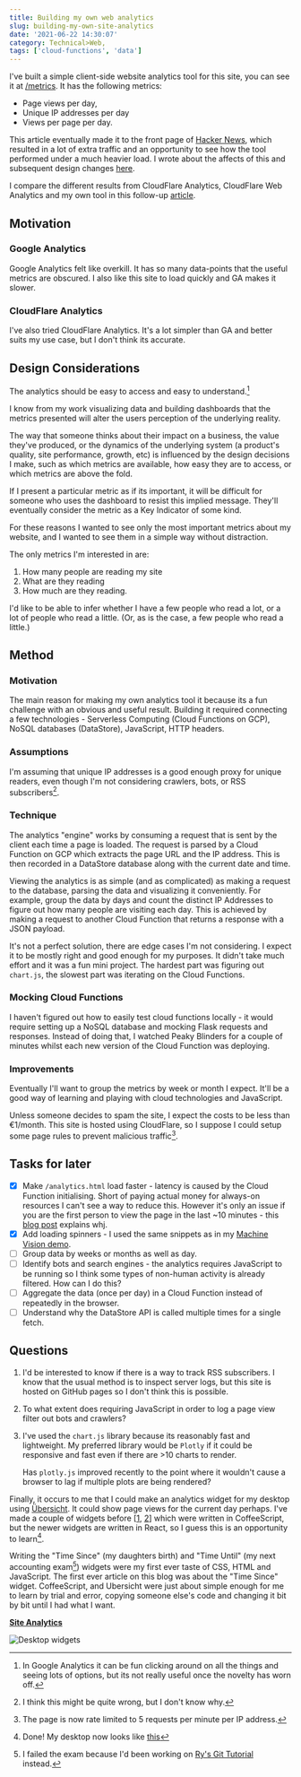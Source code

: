 ```yaml
---
title: Building my own web analytics
slug: building-my-own-site-analytics
date: '2021-06-22 14:30:07'
category: Technical>Web,
tags: ['cloud-functions', 'data']
---
```


I've built a simple client-side website analytics tool for this site, you can
see it at [/metrics](/metrics). It has the following metrics:

- Page views per day,
- Unique IP addresses per day
- Views per page per day.

This article eventually made it to the front page of [Hacker
News](https://news.ycombinator.com/item?id=27686873), which resulted in a lot of
extra traffic and an opportunity to see how the tool performed under a much
heavier load. I wrote about the affects of this and subsequent design changes
[here](/blog/load-testing-web-analytics-tool).

I compare the different results from CloudFlare Analytics, CloudFlare Web
Analytics and my own tool in this follow-up
[article](/blog/validating-cloudflare-analytics).

## Motivation

### Google Analytics

Google Analytics felt like overkill. It has so many data-points that the
useful metrics are obscured. I also like this site to load quickly
and GA makes it slower.

### CloudFlare Analytics

I've also tried CloudFlare Analytics. It's a lot simpler than GA and better
suits my use case, but I don't think its accurate.

## Design Considerations

The analytics should be easy to access and easy to understand.[^1]

I know from my work visualizing data and building dashboards that the metrics
presented will alter the users perception of the underlying reality.

The way that someone thinks about their impact on a business, the value they've
produced, or the dynamics of the underlying system (a product's quality, site
performance, growth, etc) is influenced by the design decisions I make, such as
which metrics are available, how easy they are to access, or which metrics are
above the fold.

If I present a particular metric as if its important, it will be difficult
for someone who uses the dashboard to resist this implied message. They'll eventually
consider the metric as a Key Indicator of some kind.

For these reasons I wanted to see only the most important metrics about my
website, and I wanted to see them in a simple way without distraction.

The only metrics I'm interested in are:

1.  How many people are reading my site
1.  What are they reading
1.  How much are they reading.

I'd like to be able to infer whether I have a few people who read a lot, or a lot of people
who read a little. (Or, as is the case, a few people who read a little.)

## Method

### Motivation

The main reason for making my own analytics tool it because its a fun challenge
with an obvious and useful result. Building it required connecting a few technologies -
Serverless Computing (Cloud Functions on GCP), NoSQL databases (DataStore),
JavaScript, HTTP headers.

### Assumptions

I'm assuming that unique IP addresses is a good enough proxy for unique readers, even
though I'm not considering crawlers, bots, or RSS subscribers[^2].

### Technique

The analytics "engine" works by consuming a request that is sent by the client
each time a page is loaded. The request is parsed by a Cloud Function on GCP
which extracts the page URL and the IP address. This is then recorded in a
DataStore database along with the current date and time.

Viewing the analytics is as simple (and as complicated) as making a request to
the database, parsing the data and visualizing it conveniently. For example,
group the data by days and count the distinct IP Addresses to figure out how
many people are visiting each day. This is achieved by making a request to
another Cloud Function that returns a response with a JSON payload.

It's not a perfect solution, there are edge cases I'm not considering. I expect
it to be mostly right and good enough for my purposes. It didn't take much
effort and it was a fun mini project. The hardest part was figuring out
`chart.js`, the slowest part was iterating on the Cloud Functions.

### Mocking Cloud Functions

I haven't figured out how to easily test cloud functions locally - it would
require setting up a NoSQL database and mocking Flask requests and responses.
Instead of doing that, I watched Peaky Blinders for a couple of minutes whilst
each new version of the Cloud Function was deploying.

### Improvements

Eventually I'll want to group the metrics by week or month I expect. It'll be a
good way of learning and playing with cloud technologies and JavaScript.

Unless someone decides to spam the site, I expect the costs to be less than
€1/month. This site is hosted using CloudFlare, so I suppose I could setup some
page rules to prevent malicious traffic[^3].

## Tasks for later

- [x] Make `/analytics.html` load faster - latency is caused by the Cloud Function initialising. Short of paying actual money for always-on resources I can't see a way to reduce this. However it's only an issue if you are the first person to view the page in the last ~10 minutes - this [blog post](https://mikhail.io/serverless/coldstarts/gcp/) explains whj.
- [x] Add loading spinners - I used the same snippets as in my [Machine Vision demo](portfolio-image-recognition).
- [ ] Group data by weeks or months as well as day.
- [ ] Identify bots and search engines - the analytics requires JavaScript to be running so I think some types of non-human activity is already filtered. How can I do this?
- [ ] Aggregate the data (once per day) in a Cloud Function instead of repeatedly in the browser.
- [ ] Understand why the DataStore API is called multiple times for a single fetch.

## Questions

1.  I'd be interested to know if there is a way to track RSS subscribers. I know
    that the usual method is to inspect server logs, but this site is hosted on
    GitHub pages so I don't think this is possible.
1.  To what extent does requiring JavaScript in order to log a page view filter out bots and crawlers?
1.  I've used the `chart.js` library because its reasonably fast and lightweight. My
    preferred library would be `Plotly` if it could be responsive and fast even
    if there are >10 charts to render.

    Has `plotly.js` improved recently to the point where it wouldn't cause a browser to lag if multiple plots are being rendered?

Finally, it occurs to me that I could make an analytics widget for my desktop
using [Übersicht](https://tracesof.net/uebersicht/). It could show page views
for the current day perhaps. I've made a couple of widgets before
[[1](http://tracesof.net/uebersicht-widgets/#time_since),
[2](http://tracesof.net/uebersicht-widgets/#time_until)] which were written in
CoffeeScript, but the newer widgets are written in React, so I guess this is an
opportunity to learn[^4].

Writing the "Time Since" (my daughters birth) and "Time Until" (my next
accounting exam[^5]) widgets were my
first ever taste of CSS, HTML and JavaScript. The first ever article on
this blog was about the "Time Since" widget. CoffeeScript, and Ubersicht were
just about simple enough for me to learn by trial and error, copying someone
else's code and changing it bit by bit until I had what I want.

[**Site Analytics**](/metrics)

[^1]:
    In Google Analytics it can be fun clicking around on all the things and
    seeing lots of options, but its not really useful once the novelty has worn off.

[^2]: I think this might be quite wrong, but I don't know why.
[^3]: The page is now rate limited to 5 requests per minute per IP address.
[^4]: Done! My desktop now looks like [this](/static/images/widgets.png)
[^5]:
    I failed the exam because I'd been working on [Ry's Git
    Tutorial](/blog/rys-git-tutorial)
    instead.

![Desktop widgets](/static/images/widgets.png)
